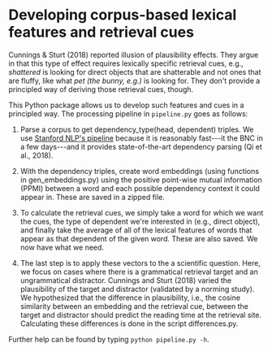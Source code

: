 # Developing corpus-based lexical features and retrieval cues

Cunnings & Sturt (2018) reported illusion of plausibility effects. They argue in that this type of effect requires lexically specific retrieval cues, e.g., *shattered* is looking for direct objects that are shatterable and not ones that are fluffy, like what *pet (the bunny, e.g.)* is looking for. They don't provide a principled way of deriving those retrieval cues, though.

This Python package allows us to develop such features and cues in a principled way. The processing pipeline in `pipeline.py` goes as follows:

1. Parse a corpus to get dependency_type(head, dependent) triples. We use [Stanford NLP's pipeline](https://stanfordnlp.github.io/stanfordnlp/) because it is reasonably fast---it the BNC in a few days---and it provides state-of-the-art dependency parsing (Qi et al., 2018).

2. With the dependency triples, create word embeddings (using functions in gen_embeddings.py) using the positive point-wise mutual information (PPMI) between a word and each possible dependency context it could appear in. These are saved in a zipped file.

3. To calculate the retrieval cues, we simply take a word for which we want the cues, the type of dependent we're interested in (e.g., direct object), and finally take the average of all of the lexical features of words that appear as that dependent of the given word. These are also saved. We now have what we need.

4. The last step is to apply these vectors to the a scientific question. Here, we focus on cases where there is a grammatical retrieval target and an ungrammatical distractor. Cunnings and Sturt (2018) varied the plausibility of the target and distractor (validated by a norming study). We hypothesized that the difference in plausibility, i.e., the cosine similarity between an embedding and the retrieval cue, between the target and distractor should predict the reading time at the retrieval site. Calculating these differences is done in the script differences.py.

Further help can be found by typing `python pipeline.py -h`.
